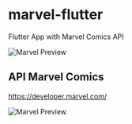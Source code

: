 # marvel-flutter
Flutter App with Marvel Comics API 

![Marvel Preview](https://i.imgflip.com/53gthi.gif)

## API Marvel Comics 
https://developer.marvel.com/

![Marvel Preview](https://cdn.iconscout.com/icon/free/png-256/marvel-282124.png)
